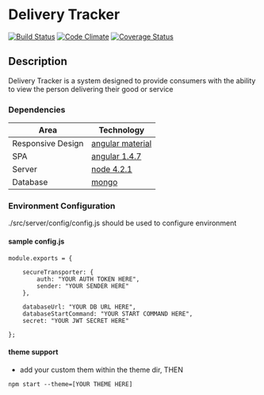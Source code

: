 # Delivery Tracker 
[![Build Status][travis-ci-image]][travis-ci-url] [![Code Climate][code-climate-image]][code-climate-url] [![Coverage Status][coveralls-image]][coveralls-url]

[travis-ci-url]: https://travis-ci.org/chrisleedavis/deliverytracker
[travis-ci-image]: https://api.travis-ci.org/chrisleedavis/deliverytracker.svg

[code-climate-url]: https://codeclimate.com/github/chrisleedavis/deliverytracker
[code-climate-image]: https://codeclimate.com/github/chrisleedavis/deliverytracker/badges/gpa.svg

[coveralls-url]: https://coveralls.io/github/chrisleedavis/deliverytracker?branch=master
[coveralls-image]: https://coveralls.io/repos/chrisleedavis/deliverytracker/badge.svg?branch=master&service=github

## Description
Delivery Tracker is a system designed to provide consumers with the ability to view the person delivering their good or service

### Dependencies
| Area              | Technology                                                    |
|-------------------|---------------------------------------------------------------|
| Responsive Design | [angular material](https://material.angularjs.org/latest/)    |
| SPA               | [angular 1.4.7](https://angularjs.org/)                       |
| Server            | [node 4.2.1](https://nodejs.org/en/)                          |
| Database          | [mongo](https://www.mongodb.org/)                             |

### Environment Configuration
./src/server/config/config.js should be used to configure environment

#### sample config.js
```
module.exports = {

    secureTransporter: {
        auth: "YOUR AUTH TOKEN HERE",
        sender: "YOUR SENDER HERE"
    },

    databaseUrl: "YOUR DB URL HERE",
    databaseStartCommand: "YOUR START COMMAND HERE",
    secret: "YOUR JWT SECRET HERE"

};
```

#### theme support
- add your custom them within the theme dir, THEN

```
npm start --theme=[YOUR THEME HERE]
```
